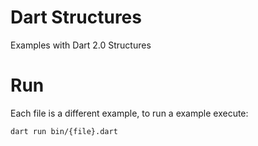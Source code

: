 # Dart Structures

Examples with Dart 2.0 Structures

# Run

Each file is a different example, to run a example execute:

```bash
dart run bin/{file}.dart
```
